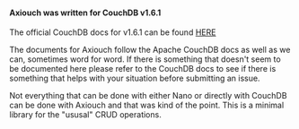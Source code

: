 #### Axiouch was written for CouchDB v1.6.1
The official CouchDB docs for v1.6.1 can be found [HERE](http://docs.couchdb.org/en/1.6.1/api/index.html)

The documents for Axiouch follow the Apache CouchDB docs as well as we can, sometimes word for word. If there is something that doesn't seem to be documented here please refer to the CouchDB docs to see if there is something that helps with your situation before submitting an issue.

Not everything that can be done with either Nano or directly with CouchDB can be done with Axiouch and that was kind of the point. This is a minimal library for the "ususal" CRUD operations.
